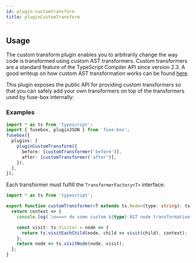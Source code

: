 ```yaml
---
id: plugin-customtransform
title: pluginCustomTransform
---
```


## Usage

The custom transform plugin enables you to arbitrarily change the way code is transformed using custom AST
transformers. Custom transformers are a standard feature of the TypeScript Compiler API since version 2.3. A good
writeup on how custom AST transformation works can be found
[here](https://dev.doctorevidence.com/how-to-write-a-typescript-transform-plugin-fc5308fdd943).

This plugin exposes the public API for providing custom transformers so that you can safely add your own transformers on
top of the transformers used by fuse-box internally:

### Examples

```ts
import * as ts from 'typescript';
import { fusebox, pluginJSON } from 'fuse-box';
fusebox({
  plugins: [
    pluginCustomTransform({
      before: [customTransformer('before')],
      after: [customTransformer('after')],
    }),
  ],
});
```

Each transformer must fulfill the `TransformerFactory<T>` interface:

```ts
import * as ts from 'typescript';

export function customTransformer<T extends ts.Node>(type: string): ts.TransformerFactory<T> {
  return context => {
    console.log(`\n===> do some custom ${type} AST node transformation here\n`);

    const visit: ts.Visitor = node => {
      return ts.visitEachChild(node, child => visit(child), context);
    };
    return node => ts.visitNode(node, visit);
  };
}
```
